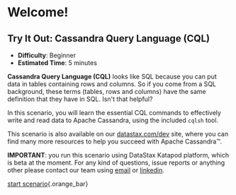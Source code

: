 <div class="top">

# Welcome!
## Try It Out: Cassandra Query Language (CQL)
</div>

* **Difficulty**: Beginner 
* **Estimated Time**: 5 minutes

**Cassandra Query Language (CQL)** looks like SQL because you can put data in tables containing rows and columns. So if you come from a SQL background, these terms (tables, rows and columns) have the same definition that they have in SQL. Isn't that helpful?

In this scenario, you will learn the essential CQL commands to effectively write and read data to Apache Cassandra, using the included `cqlsh` tool.

This scenario is also available on our [datastax.com/dev](https://datastax.com/dev) site, where you can find many more resources to help you succeed with Apache Cassandra™.

**IMPORTANT**: you run this scenario using DataStax Katapod platform, which is beta at the moment. For any kind of questions, issue reports or anything other please contact our team using [email](mailto:aleksandr.volochnev@datastax.com) or [linkedin](https://dtsx.io/aleks).

[start scenario](command:katapod.loadPage?step1){.orange_bar}
